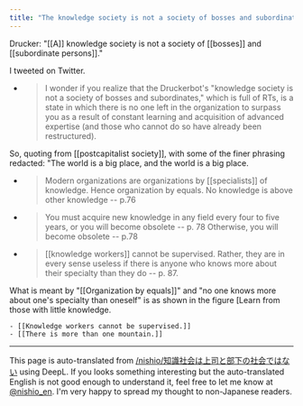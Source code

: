 ```yaml
---
title: "The knowledge society is not a society of bosses and subordinates."
---
```


Drucker: "[[A]] knowledge society is not a society of [[bosses]] and [[subordinate persons]]."

I tweeted on Twitter.
- > I wonder if you realize that the Druckerbot's "knowledge society is not a society of bosses and subordinates," which is full of RTs, is a state in which there is no one left in the organization to surpass you as a result of constant learning and acquisition of advanced expertise (and those who cannot do so have already been restructured).

So, quoting from [[postcapitalist society]], with some of the finer phrasing redacted: "The world is a big place, and the world is a big place.
- > Modern organizations are organizations by [[specialists]] of knowledge. Hence organization by equals. No knowledge is above other knowledge -- p.76
- > You must acquire new knowledge in any field every four to five years, or you will become obsolete -- p. 78 Otherwise, you will become obsolete -- p.78
- >  [[knowledge workers]] cannot be supervised. Rather, they are in every sense useless if there is anyone who knows more about their specialty than they do -- p. 87.

What is meant by "[[Organization by equals]]" and "no one knows more about one's specialty than oneself" is as shown in the figure [Learn from those with little knowledge.

    - [[Knowledge workers cannot be supervised.]]
    - [[There is more than one mountain.]]

---
This page is auto-translated from [/nishio/知識社会は上司と部下の社会ではない](https://scrapbox.io/nishio/知識社会は上司と部下の社会ではない) using DeepL. If you looks something interesting but the auto-translated English is not good enough to understand it, feel free to let me know at [@nishio_en](https://twitter.com/nishio_en). I'm very happy to spread my thought to non-Japanese readers.